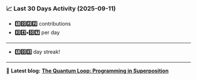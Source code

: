 <!--START_STATS-->
### 📈 Last 30 Days Activity (2025-09-11)  
- **1️⃣0️⃣2️⃣2️⃣** contributions  
- **3️⃣4️⃣•0️⃣7️⃣** per day
---
- **1️⃣0️⃣3️⃣** day streak!
---
📝 **Latest blog:** [**The Quantum Loop: Programming in Superposition**](https://andriak.com/blog/quantum-loop)
<!--END_STATS-->
